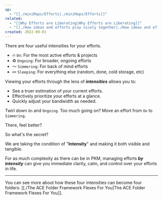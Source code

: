 ```yaml
---
up:
  - "[[./miniMaps/Efforts|./miniMaps/Efforts]]"
related:
  - "[[Why Efforts are Liberating|Why Efforts are Liberating]]"
  - "[[./How ideas and efforts play nicely together|./How ideas and efforts play nicely together]]"
created: 2022-09-01
---
```

There are four useful intensities for your efforts. 

- 🔥 `On`: For the most active efforts & projects
- ♻️ `Ongoing`: For broader, ongoing efforts
- 〜 `Simmering`: For back of mind efforts
- 💤 `Sleeping`: For everything else (random, done, cold storage, etc)

Viewing your efforts through the lens of ***intensities*** allows you to:

- See a truer estimation of your current efforts.
- Effectively prioritize your efforts at a glance.  
- Quickly adjust your bandwidth as needed.

Twirl down `On` and `Ongoing`. Too much going on? Move an effort from `On` to `Simmering`. 

There, feel better? 

So what's the secret?

We are taking the condition of "**Intensity**" and making it both visible and tangible. 

For as much complexity as there can be in PKM, managing efforts ***by intensity*** can give you immediate clarity, calm, and control over your efforts in life.

---

You can see more about how these four intensities can become four folders: [[./The ACE Folder Framework Flexes For You|The ACE Folder Framework Flexes For You]].
